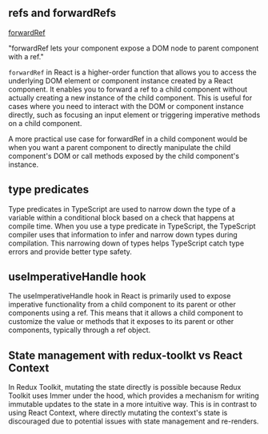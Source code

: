 ## refs and forwardRefs

[forwardRef](https://react.dev/reference/react/forwardRef)

"forwardRef lets your component expose a DOM node to parent component with a ref."

`forwardRef` in React is a higher-order function that allows you to access the underlying DOM element or component instance created by a React component. It enables you to forward a ref to a child component without actually creating a new instance of the child component. This is useful for cases where you need to interact with the DOM or component instance directly, such as focusing an input element or triggering imperative methods on a child component.

A more practical use case for forwardRef in a child component would be when you want a parent component to directly manipulate the child component's DOM or call methods exposed by the child component's instance.

## type predicates

Type predicates in TypeScript are used to narrow down the type of a variable within a conditional block based on a check that happens at compile time. When you use a type predicate in TypeScript, the TypeScript compiler uses that information to infer and narrow down types during compilation. This narrowing down of types helps TypeScript catch type errors and provide better type safety.

## useImperativeHandle hook

The useImperativeHandle hook in React is primarily used to expose imperative functionality from a child component to its parent or other components using a ref. This means that it allows a child component to customize the value or methods that it exposes to its parent or other components, typically through a ref object.

## State management with redux-toolkt vs React Context

In Redux Toolkit, mutating the state directly is possible because Redux Toolkit uses Immer under the hood, which provides a mechanism for writing immutable updates to the state in a more intuitive way. This is in contrast to using React Context, where directly mutating the context's state is discouraged due to potential issues with state management and re-renders.
